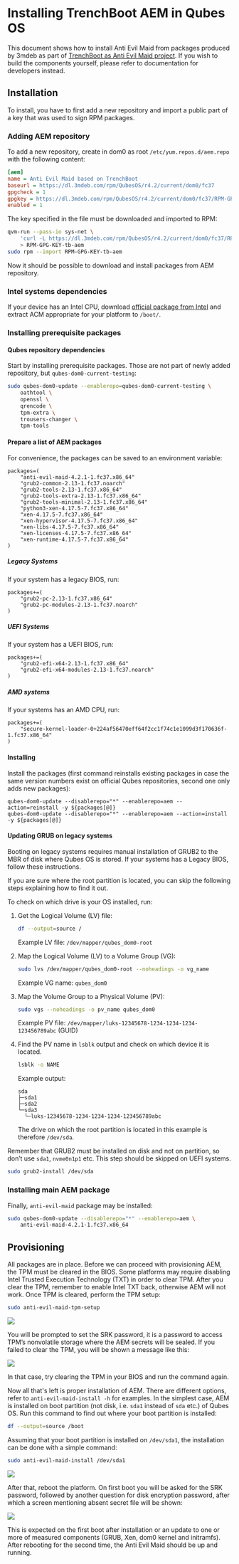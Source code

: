 # Installing TrenchBoot AEM in Qubes OS

This document shows how to install Anti Evil Maid from packages produced by
3mdeb as part of [TrenchBoot as Anti Evil Maid project](https://docs.dasharo.com/projects/trenchboot-aem-v2/).
If you wish to build the components yourself, please refer to documentation for
developers instead.

## Installation

To install, you have to first add a new repository and import a public part of
a key that was used to sign RPM packages.

### Adding AEM repository

To add a new repository, create in dom0 as root `/etc/yum.repos.d/aem.repo`
with the following content:

```ini
[aem]
name = Anti Evil Maid based on TrenchBoot
baseurl = https://dl.3mdeb.com/rpm/QubesOS/r4.2/current/dom0/fc37
gpgcheck = 1
gpgkey = https://dl.3mdeb.com/rpm/QubesOS/r4.2/current/dom0/fc37/RPM-GPG-KEY-tb-aem
enabled = 1
```

The key specified in the file must be downloaded and imported to RPM:

```bash
qvm-run --pass-io sys-net \
    'curl -L https://dl.3mdeb.com/rpm/QubesOS/r4.2/current/dom0/fc37/RPM-GPG-KEY-tb-aem' \
    > RPM-GPG-KEY-tb-aem
sudo rpm --import RPM-GPG-KEY-tb-aem
```

Now it should be possible to download and install packages from AEM repository.

### Intel systems dependencies

If your device has an Intel CPU, download [official package from Intel](https://cdrdv2.intel.com/v1/dl/getContent/630744)
and extract ACM appropriate for your platform to `/boot/`.

### Installing prerequisite packages

#### Qubes repository dependencies

Start by installing prerequisite packages. Those are not part of newly added
repository, but `qubes-dom0-current-testing`:

```bash
sudo qubes-dom0-update --enablerepo=qubes-dom0-current-testing \
    oathtool \
    openssl \
    qrencode \
    tpm-extra \
    trousers-changer \
    tpm-tools
```

#### Prepare a list of AEM packages

For convenience, the packages can be saved to an environment variable:

```shell
packages=(
    "anti-evil-maid-4.2.1-1.fc37.x86_64"
    "grub2-common-2.13-1.fc37.noarch"
    "grub2-tools-2.13-1.fc37.x86_64"
    "grub2-tools-extra-2.13-1.fc37.x86_64"
    "grub2-tools-minimal-2.13-1.fc37.x86_64"
    "python3-xen-4.17.5-7.fc37.x86_64"
    "xen-4.17.5-7.fc37.x86_64"
    "xen-hypervisor-4.17.5-7.fc37.x86_64"
    "xen-libs-4.17.5-7.fc37.x86_64"
    "xen-licenses-4.17.5-7.fc37.x86_64"
    "xen-runtime-4.17.5-7.fc37.x86_64"
)
```

##### Legacy Systems

If your system has a legacy BIOS, run:

```shell
packages+=(
    "grub2-pc-2.13-1.fc37.x86_64"
    "grub2-pc-modules-2.13-1.fc37.noarch"
)
```

##### UEFI Systems

If your system has a UEFI BIOS, run:

```shell
packages+=(
    "grub2-efi-x64-2.13-1.fc37.x86_64"
    "grub2-efi-x64-modules-2.13-1.fc37.noarch"
)
```

##### AMD systems

If your systems has an AMD CPU, run:

```shell
packages+=(
    "secure-kernel-loader-0+224af56470eff64f2cc1f74c1e1099d3f170636f-1.fc37.x86_64"
)
```

#### Installing

Install the packages (first command reinstalls existing packages in case the
same version numbers exist on official Qubes repositories, second one only
adds new packages):

```shell
qubes-dom0-update --disablerepo="*" --enablerepo=aem --action=reinstall -y ${packages[@]}
qubes-dom0-update --disablerepo="*" --enablerepo=aem --action=install -y ${packages[@]}
```

#### Updating GRUB on legacy systems

Booting on legacy systems requires manual installation of GRUB2 to the MBR
of disk where Qubes OS is stored. If your systems has a Legacy BIOS, follow
these instructions.

If you are sure where the root partition is located, you can skip the
following steps explaining how to find it out.

To check on which drive is your OS installed, run:

1. Get the Logical Volume (LV) file:

    ```bash
    df --output=source /
    ```

    Example LV file: `/dev/mapper/qubes_dom0-root`

1. Map the Logical Volume (LV) to a Volume Group (VG):

    ```bash
    sudo lvs /dev/mapper/qubes_dom0-root --noheadings -o vg_name
    ```

    Example VG name: `qubes_dom0`

1. Map the Volume Group to a Physical Volume (PV):

    ```bash
    sudo vgs --noheadings -o pv_name qubes_dom0
    ```

    Example PV file: `/dev/mapper/luks-12345678-1234-1234-1234-123456789abc` (GUID)

1. Find the PV name in `lsblk` output and check on which device it is
located.

    ```bash
    lsblk -o NAME
    ```

    Example output:

    ```text
    sda
    ├─sda1
    ├─sda2
    └─sda3
      └─luks-12345678-1234-1234-1234-123456789abc
    ```

    The drive on which the root partition is located in this example is
    therefore `/dev/sda`.

Remember that GRUB2 must be installed on disk and
not on partition, so don’t use `sda1`, `nvme0n1p1` etc. This step should be
skipped on UEFI systems.

```bash
sudo grub2-install /dev/sda
```

### Installing main AEM package

Finally, `anti-evil-maid` package may be installed:

```bash
sudo qubes-dom0-update --disablerepo="*" --enablerepo=aem \
    anti-evil-maid-4.2.1-1.fc37.x86_64
```

## Provisioning

All packages are in place. Before we can proceed with provisioning AEM, the TPM
must be cleared in the BIOS. Some platforms may require disabling Intel Trusted
Execution Technology (TXT) in order to clear TPM. After you clear the TPM,
remember to enable Intel TXT back, otherwise AEM will not work. Once TPM is
cleared, perform the TPM setup:

```bash
sudo anti-evil-maid-tpm-setup
```

![](../img/qubes_aem_setup.png)

You will be prompted to set the SRK password, it is a password to access TPM’s
nonvolatile storage where the AEM secrets will be sealed. If you failed to
clear the TPM, you will be shown a message like this:

![](../img/qubes_aem_setup_fail.png)

In that case, try clearing the TPM in your BIOS and run the command again.

Now all that's left is proper installation of AEM. There are different options,
refer to `anti-evil-maid-install -h` for examples. In the simplest case, AEM is
installed on boot partition (not disk, i.e. `sda1` instead of `sda` etc.) of
Qubes OS. Run this command to find out where your boot partition is installed:

```bash
df --output=source /boot
```

Assuming that your boot partition is installed on `/dev/sda1`, the
installation can be done with a simple command:

```bash
sudo anti-evil-maid-install /dev/sda1
```

![](../img/qubes_aem_install.png)

After that, reboot the platform. On first boot you will be asked for the SRK
password, followed by another question for disk encryption password, after which
a screen mentioning absent secret file will be shown:

![](../img/qubes_aem_1st_boot.png)

This is expected on the first boot after installation or an update to one or
more of measured components (GRUB, Xen, dom0 kernel and initramfs).
After rebooting for the second time, the Anti Evil Maid should be up
and running.
